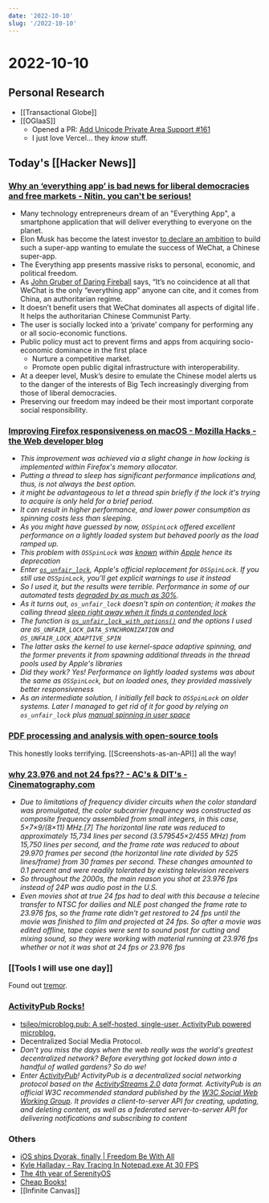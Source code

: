 ```yaml
---
date: '2022-10-10'
slug: '/2022-10-10'
---
```


# 2022-10-10

## Personal Research

- [[Transactional Globe]]
- [[OGIaaS]]
  - Opened a PR: [Add Unicode Private Area Support #161](https://github.com/vercel/satori/pull/161)
  - I just love Vercel... they _know_ stuff.

## Today's [[Hacker News]]

### [Why an ‘everything app’ is bad news for liberal democracies and free markets - Nitin, you can't be serious!](https://www.nitinpai.in/2022/10/10/why-an-everything-app-is-bad-news-for-liberal-democracies-and-free-markets)

- Many technology entrepreneurs dream of an "Everything App", a smartphone application that will deliver everything to everyone on the planet.
- Elon Musk has become the latest investor [to declare an ambition](https://www.bloomberg.com/news/articles/2022-10-04/musk-says-buying-twitter-speeds-up-creating-an-everything-app) to build such a super-app wanting to emulate the success of WeChat, a Chinese super-app.
- The Everything app presents massive risks to personal, economic, and political freedom.
- As [John Gruber of Daring Fireball](https://daringfireball.net/2022/10/everything) says, “It’s no coincidence at all that WeChat is the only “everything app” anyone can cite, and it comes from China, an authoritarian regime.
- It doesn’t benefit users that WeChat dominates all aspects of digital life . It helps the authoritarian Chinese Communist Party.
- The user is socially locked into a ‘private’ company for performing any or all socio-economic functions.
- Public policy must act to prevent firms and apps from acquiring socio-economic dominance in the first place
  - Nurture a competitive market.
  - Promote open public digital infrastructure with interoperability.
- At a deeper level, Musk’s desire to emulate the Chinese model alerts us to the danger of the interests of Big Tech increasingly diverging from those of liberal democracies.
- Preserving our freedom may indeed be their most important corporate social responsibility.

### [Improving Firefox responsiveness on macOS - Mozilla Hacks - the Web developer blog](https://hacks.mozilla.org/2022/10/improving-firefox-responsiveness-on-macos/)

- _This improvement was achieved via a slight change in how locking is implemented within Firefox's memory allocator._
- _Putting a thread to sleep has significant performance implications and, thus, is not always the best option._
- _it might be advantageous to let a thread spin briefly if the lock it's trying to acquire is only held for a brief period._
- _It can result in higher performance, and lower power consumption as spinning costs less than sleeping._
- _As you might have guessed by now, `OSSpinLock` offered excellent performance on a lightly loaded system but behaved poorly as the load ramped up._
- _This problem with `OSSpinLock` was [known](https://mjtsai.com/blog/2015/12/16/osspinlock-is-unsafe/) within [Apple](https://lists.swift.org/pipermail/swift-dev/Week-of-Mon-20151214/000372.html) hence its deprecation_
- _Enter [`os_unfair_lock`](https://developer.apple.com/documentation/os/os_unfair_lock), Apple's official replacement for `OSSpinLock`. If you still use `OSSpinLock`, you'll get explicit warnings to use it instead_
- _So I used it, but the results were terrible. Performance in some of our automated tests [degraded by as much as 30%](https://bugzilla.mozilla.org/show_bug.cgi?id=1774458)._
- _As it turns out, `os_unfair_lock` doesn't spin on contention; it makes the calling thread [sleep right away when it finds a contended lock](https://github.com/apple/darwin-libplatform/blob/215b09856ab5765b7462a91be7076183076600df/src/os/lock.c#L536)_
- _The function is [`os_unfair_lock_with_options()`](https://searchfox.org/mozilla-central/rev/6ec440e105c2b75d5cae9d34f957a2f85a106d54/memory/build/Mutex.h#22-34) and the options I used are `OS_UNFAIR_LOCK_DATA_SYNCHRONIZATION` and `OS_UNFAIR_LOCK_ADAPTIVE_SPIN`_
- _The latter asks the kernel to use kernel-space adaptive spinning, and the former prevents it from spawning additional threads in the thread pools used by Apple's libraries_
- _Did they work? Yes! Performance on lightly loaded systems was about the same as `OSSpinLock`, but on loaded ones, they provided massively better responsiveness_
- _As an intermediate solution, I initially fell back to `OSSpinLock` on older systems. Later I managed to get rid of it for good by relying on `os_unfair_lock` plus [manual spinning in user space](https://bugzilla.mozilla.org/show_bug.cgi?id=1784018)_

### [PDF processing and analysis with open-source tools](https://www.bitsgalore.org/2021/09/06/pdf-processing-and-analysis-with-open-source-tools)

This honestly looks terrifying.
[[Screenshots-as-an-API]] all the way!

### [why 23.976 and not 24 fps?? - AC's & DIT's - Cinematography.com](https://cinematography.com/index.php?/forums/topic/71346-why-23976-and-not-24-fps/&tab=comments#comment-455454)

- _Due to limitations of frequency divider circuits when the color standard was promulgated, the color subcarrier frequency was constructed as composite frequency assembled from small integers, in this case, 5×7×9/(8×11) MHz.\[7\] The horizontal line rate was reduced to approximately 15,734 lines per second (3.579545×2/455 MHz) from 15,750 lines per second, and the frame rate was reduced to about 29.970 frames per second (the horizontal line rate divided by 525 lines/frame) from 30 frames per second. These changes amounted to 0.1 percent and were readily tolerated by existing television receivers_
- _So throughout the 2000s, the main reason you shot at 23.976 fps instead of 24P was audio post in the U.S._
- _Even movies shot at true 24 fps had to deal with this because a telecine transfer to NTSC for dailies and NLE post changed the frame rate to 23.976 fps, so the frame rate didn't get restored to 24 fps until the movie was finished to film and projected at 24 fps. So after a movie was edited offline, tape copies were sent to sound post for cutting and mixing sound, so they were working with material running at 23.976 fps whether or not it was shot at 24 fps or 23.976 fps_

### [[Tools I will use one day]]

Found out [tremor](https://www.tremor.so/).

### [ActivityPub Rocks!](https://activitypub.rocks/)

- [tsileo/microblog.pub: A self-hosted, single-user, ActivityPub powered microblog.](https://github.com/tsileo/microblog.pub)
- Decentralized Social Media Protocol.
- _Don't you miss the days when the web really was the world's greatest decentralized network? Before everything got locked down into a handful of walled gardens? So do we!_
- _Enter [ActivityPub](https://www.w3.org/TR/activitypub/)! ActivityPub is a decentralized social networking protocol based on the [ActivityStreams 2.0](https://www.w3.org/TR/activitystreams-core/) data format. ActivityPub is an official W3C recommended standard published by the [W3C Social Web Working Group](https://www.w3.org/wiki/Socialwg). It provides a client-to-server API for creating, updating, and deleting content, as well as a federated server-to-server API for delivering notifications and subscribing to content_

### Others

- [iOS ships Dvorak, finally | Freedom Be With All](https://weblog.antranigv.am/posts/2022/10/ios-dvorak/)
- [Kyle Halladay - Ray Tracing In Notepad.exe At 30 FPS](http://kylehalladay.com/blog/2020/05/20/Rendering-With-Notepad.html)
- [The 4th year of SerenityOS](https://serenityos.org/happy/4th/)
- [Cheap Books!](https://www.pagesonpages.com/)
- [[Infinite Canvas]]
